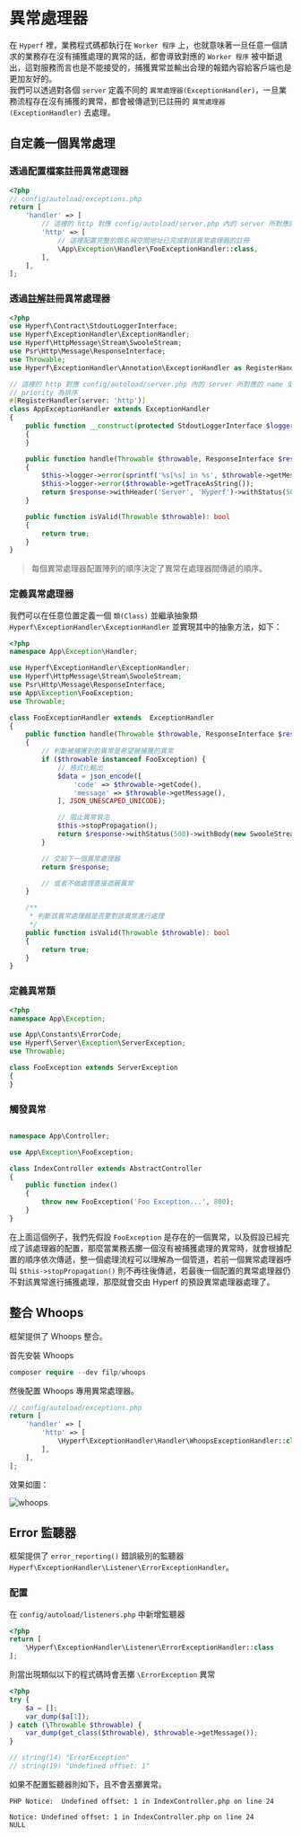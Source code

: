 # 異常處理器

在 `Hyperf` 裡，業務程式碼都執行在 `Worker 程序` 上，也就意味著一旦任意一個請求的業務存在沒有捕獲處理的異常的話，都會導致對應的 `Worker 程序` 被中斷退出，這對服務而言也是不能接受的，捕獲異常並輸出合理的報錯內容給客戶端也是更加友好的。   
我們可以透過對各個 `server` 定義不同的 `異常處理器(ExceptionHandler)`，一旦業務流程存在沒有捕獲的異常，都會被傳遞到已註冊的 `異常處理器(ExceptionHandler)` 去處理。

## 自定義一個異常處理

### 透過配置檔案註冊異常處理器

```php
<?php
// config/autoload/exceptions.php
return [
    'handler' => [
        // 這裡的 http 對應 config/autoload/server.php 內的 server 所對應的 name 值
        'http' => [
            // 這裡配置完整的類名稱空間地址已完成對該異常處理器的註冊
            \App\Exception\Handler\FooExceptionHandler::class,
        ],    
    ],
];
```

### 透過[註解](https://github.com/hyperf/hyperf/blob/master/src/exception-handler/src/Annotation/ExceptionHandler.php)註冊異常處理器

```php
<?php
use Hyperf\Contract\StdoutLoggerInterface;
use Hyperf\ExceptionHandler\ExceptionHandler;
use Hyperf\HttpMessage\Stream\SwooleStream;
use Psr\Http\Message\ResponseInterface;
use Throwable;
use Hyperf\ExceptionHandler\Annotation\ExceptionHandler as RegisterHandler;

// 這裡的 http 對應 config/autoload/server.php 內的 server 所對應的 name 值
// priority 為排序
#[RegisterHandler(server: 'http')]
class AppExceptionHandler extends ExceptionHandler
{
    public function __construct(protected StdoutLoggerInterface $logger)
    {
    }

    public function handle(Throwable $throwable, ResponseInterface $response)
    {
        $this->logger->error(sprintf('%s[%s] in %s', $throwable->getMessage(), $throwable->getLine(), $throwable->getFile()));
        $this->logger->error($throwable->getTraceAsString());
        return $response->withHeader('Server', 'Hyperf')->withStatus(500)->withBody(new SwooleStream('Internal Server Error.'));
    }

    public function isValid(Throwable $throwable): bool
    {
        return true;
    }
}

```

> 每個異常處理器配置陣列的順序決定了異常在處理器間傳遞的順序。

### 定義異常處理器

我們可以在任意位置定義一個 `類(Class)` 並繼承抽象類 ` Hyperf\ExceptionHandler\ExceptionHandler` 並實現其中的抽象方法，如下：

```php
<?php
namespace App\Exception\Handler;

use Hyperf\ExceptionHandler\ExceptionHandler;
use Hyperf\HttpMessage\Stream\SwooleStream;
use Psr\Http\Message\ResponseInterface;
use App\Exception\FooException;
use Throwable;

class FooExceptionHandler extends  ExceptionHandler
{
    public function handle(Throwable $throwable, ResponseInterface $response)
    {
        // 判斷被捕獲到的異常是希望被捕獲的異常
        if ($throwable instanceof FooException) {
            // 格式化輸出
            $data = json_encode([
                'code' => $throwable->getCode(),
                'message' => $throwable->getMessage(),
            ], JSON_UNESCAPED_UNICODE);

            // 阻止異常冒泡
            $this->stopPropagation();
            return $response->withStatus(500)->withBody(new SwooleStream($data));
        }

        // 交給下一個異常處理器
        return $response;

        // 或者不做處理直接遮蔽異常
    }

    /**
     * 判斷該異常處理器是否要對該異常進行處理
     */
    public function isValid(Throwable $throwable): bool
    {
        return true;
    }
}
```

### 定義異常類

```php
<?php
namespace App\Exception;

use App\Constants\ErrorCode;
use Hyperf\Server\Exception\ServerException;
use Throwable;

class FooException extends ServerException
{
}
```

### 觸發異常

```php

namespace App\Controller;

use App\Exception\FooException;

class IndexController extends AbstractController
{
    public function index()
    {
        throw new FooException('Foo Exception...', 800);
    }
}

```
在上面這個例子，我們先假設 `FooException` 是存在的一個異常，以及假設已經完成了該處理器的配置，那麼當業務丟擲一個沒有被捕獲處理的異常時，就會根據配置的順序依次傳遞，整一個處理流程可以理解為一個管道，若前一個異常處理器呼叫 `$this->stopPropagation()` 則不再往後傳遞，若最後一個配置的異常處理器仍不對該異常進行捕獲處理，那麼就會交由 Hyperf 的預設異常處理器處理了。

## 整合 Whoops

框架提供了 Whoops 整合。

首先安裝 Whoops
```php
composer require --dev filp/whoops
```

然後配置 Whoops 專用異常處理器。

```php
// config/autoload/exceptions.php
return [
    'handler' => [
        'http' => [
            \Hyperf\ExceptionHandler\Handler\WhoopsExceptionHandler::class,
        ],    
    ],
];
```

效果如圖：

![whoops](/imgs/whoops.png)


## Error 監聽器

框架提供了 `error_reporting()` 錯誤級別的監聽器 `Hyperf\ExceptionHandler\Listener\ErrorExceptionHandler`。

### 配置

在 `config/autoload/listeners.php` 中新增監聽器

```php
<?php
return [
    \Hyperf\ExceptionHandler\Listener\ErrorExceptionHandler::class
];
```

則當出現類似以下的程式碼時會丟擲 `\ErrorException` 異常

```php
<?php
try {
    $a = [];
    var_dump($a[1]);
} catch (\Throwable $throwable) {
    var_dump(get_class($throwable), $throwable->getMessage());
}

// string(14) "ErrorException"
// string(19) "Undefined offset: 1"
```

如果不配置監聽器則如下，且不會丟擲異常。

```
PHP Notice:  Undefined offset: 1 in IndexController.php on line 24

Notice: Undefined offset: 1 in IndexController.php on line 24
NULL
```

